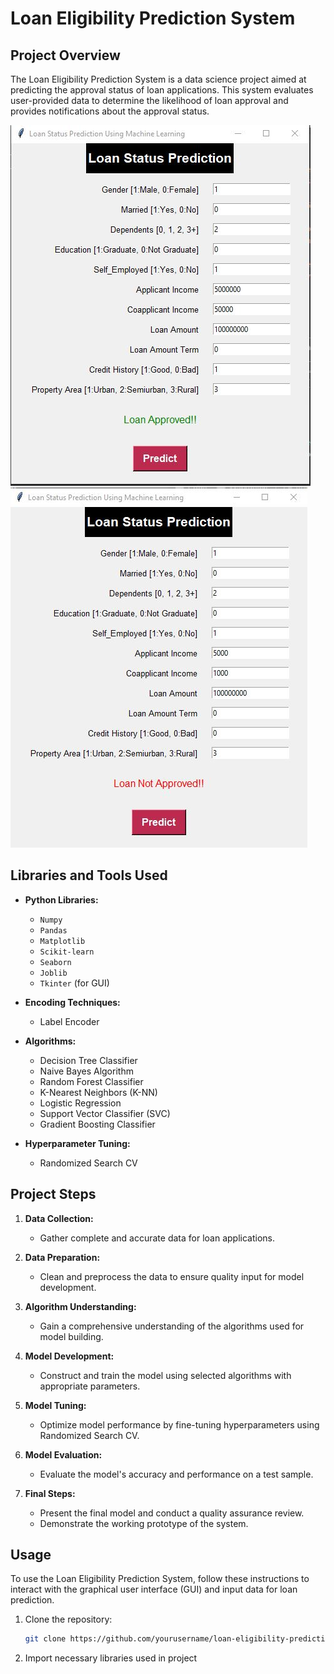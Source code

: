 # Loan Eligibility Prediction System

## Project Overview

The Loan Eligibility Prediction System is a data science project aimed at predicting the approval status of loan applications. This system evaluates user-provided data to determine the likelihood of loan approval and provides notifications about the approval status.

![Loan Prediction System Overview](images/LoanApproved.JPG)  ![Loan Prediction System Overview](images/LoanNotApproved.JPG)

## Libraries and Tools Used

- **Python Libraries:**
  - `Numpy`
  - `Pandas`
  - `Matplotlib`
  - `Scikit-learn`
  - `Seaborn`
  - `Joblib`
  - `Tkinter` (for GUI)

- **Encoding Techniques:**
  - Label Encoder

- **Algorithms:**
  - Decision Tree Classifier
  - Naive Bayes Algorithm
  - Random Forest Classifier
  - K-Nearest Neighbors (K-NN)
  - Logistic Regression
  - Support Vector Classifier (SVC)
  - Gradient Boosting Classifier

- **Hyperparameter Tuning:**
  - Randomized Search CV

## Project Steps

1. **Data Collection:**
   - Gather complete and accurate data for loan applications.

2. **Data Preparation:**
   - Clean and preprocess the data to ensure quality input for model development.

3. **Algorithm Understanding:**
   - Gain a comprehensive understanding of the algorithms used for model building.

4. **Model Development:**
   - Construct and train the model using selected algorithms with appropriate parameters.

5. **Model Tuning:**
   - Optimize model performance by fine-tuning hyperparameters using Randomized Search CV.

6. **Model Evaluation:**
   - Evaluate the model's accuracy and performance on a test sample.

7. **Final Steps:**
   - Present the final model and conduct a quality assurance review.
   - Demonstrate the working prototype of the system.

## Usage

To use the Loan Eligibility Prediction System, follow these instructions to interact with the graphical user interface (GUI) and input data for loan prediction.

1. Clone the repository:
   ```bash
   git clone https://github.com/yourusername/loan-eligibility-prediction.git

2. Import necessary libraries used in project
